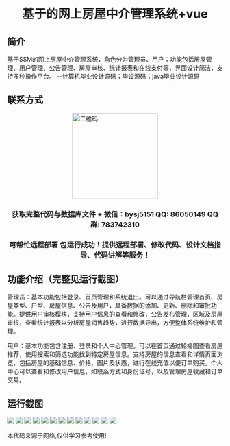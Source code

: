 <p><h1 align="center">基于的网上房屋中介管理系统+vue</h1></p>

## 简介
基于SSM的网上房屋中介管理系统，角色分为管理员、用户；功能包括房屋管理、用户管理、公告管理、房屋审核、统计报表和在线支付等，界面设计简洁，支持多种操作平台。    --计算机毕业设计源码；毕设源码；java毕业设计源码


## 联系方式
<img src="https://bs-1329754181.cos.ap-shanghai.myqcloud.com/wx.jpg" alt="二维码" style="display: block; margin: 0 auto;" width="200px">
<p><h3 align="center">获取完整代码与数据库文件 + 微信：bysj5151 QQ: 86050149 QQ群: 783742310</h3></p>
<p><h3 align="center">可帮忙远程部署 包运行成功！提供远程部署、修改代码、设计文档指导、代码讲解等服务！</h3></p>

## 功能介绍（完整见运行截图）
管理员：基本功能包括登录、首页管理和系统退出。可以通过导航栏管理首页、房屋类型、户型、房屋信息、公告及用户，具备数据的添加、更新、删除和审批功能。提供用户审核模块，支持用户信息的查看和修改，公告发布管理，区域及房屋审核，查看统计报表以分析房屋销售趋势，进行数据导出，方便整体系统维护和管理。

用户：基本功能包含注册、登录和个人中心管理。可以在首页通过轮播图查看房屋推荐，使用搜索和筛选功能找到特定房屋信息。支持房屋的信息查看和详情页面浏览，包括房屋的基础信息、价格、图片及状态，进行在线充值以便订单购买。个人中心可以查看和修改用户信息，如联系方式和身份证号，以及管理房屋收藏和订单交易。


## 运行截图
![](https://bs-1329754181.cos.ap-shanghai.myqcloud.com/ssm/OnlineHousingAgencyManagementSystem/img/001.jpg)
![](https://bs-1329754181.cos.ap-shanghai.myqcloud.com/ssm/OnlineHousingAgencyManagementSystem/img/002.jpg)
![](https://bs-1329754181.cos.ap-shanghai.myqcloud.com/ssm/OnlineHousingAgencyManagementSystem/img/003.jpg)
![](https://bs-1329754181.cos.ap-shanghai.myqcloud.com/ssm/OnlineHousingAgencyManagementSystem/img/004.jpg)
![](https://bs-1329754181.cos.ap-shanghai.myqcloud.com/ssm/OnlineHousingAgencyManagementSystem/img/005.jpg)
![](https://bs-1329754181.cos.ap-shanghai.myqcloud.com/ssm/OnlineHousingAgencyManagementSystem/img/006.jpg)
![](https://bs-1329754181.cos.ap-shanghai.myqcloud.com/ssm/OnlineHousingAgencyManagementSystem/img/007.jpg)
![](https://bs-1329754181.cos.ap-shanghai.myqcloud.com/ssm/OnlineHousingAgencyManagementSystem/img/008.jpg)
![](https://bs-1329754181.cos.ap-shanghai.myqcloud.com/ssm/OnlineHousingAgencyManagementSystem/img/009.jpg)
![](https://bs-1329754181.cos.ap-shanghai.myqcloud.com/ssm/OnlineHousingAgencyManagementSystem/img/010.jpg)
![](https://bs-1329754181.cos.ap-shanghai.myqcloud.com/ssm/OnlineHousingAgencyManagementSystem/img/011.jpg)
![](https://bs-1329754181.cos.ap-shanghai.myqcloud.com/ssm/OnlineHousingAgencyManagementSystem/img/012.jpg)
![](https://bs-1329754181.cos.ap-shanghai.myqcloud.com/ssm/OnlineHousingAgencyManagementSystem/img/013.jpg)

<p>本代码来源于网络,仅供学习参考使用!</p>

